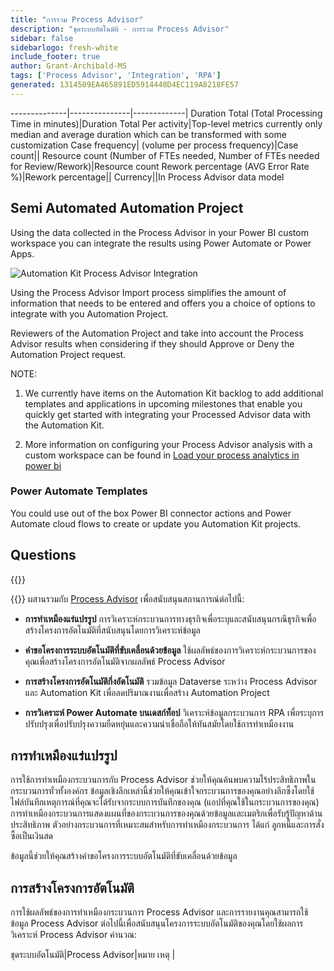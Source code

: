 ```yaml
---
title: "การรวม Process Advisor"
description: "ชุดระบบอัตโนมัติ - การรวม Process Advisor"
sidebar: false
sidebarlogo: fresh-white
include_footer: true
author: Grant-Archibald-MS
tags: ['Process Advisor', 'Integration', 'RPA']
generated: 1314509EA465891ED5914448D4EC119A8218FE57
---
```

--------------|---------------|-------------|
Duration Total (Total Processing Time in minutes)|Duration Total Per activity|Top-level metrics currently only median and average duration which can be transformed with some customization
Case frequency| (volume per process frequency)|Case count||
Resource count (Number of FTEs needed, Number of FTEs needed for Review/Rework)|Resource count
Rework percentage (AVG Error Rate %)|Rework percentage||
Currency||In Process Advisor data model

## Semi Automated Automation Project

Using the data collected in the Process Advisor in your Power BI custom workspace you can integrate the results using Power Automate or Power Apps.

![Automation Kit Process Advisor Integration](/images/illustrations/process-advisor-integration.svg)

Using the Process Advisor Import process simplifies the amount of information that needs to be entered and offers you a choice of options to integrate with you Automation Project.

Reviewers of the Automation Project and take into account the Process Advisor results when considering if they should Approve or Deny the Automation Project request.

NOTE:

1. We currently have items on the Automation Kit backlog to add additional templates and applications in upcoming milestones that enable you quickly get started with integrating your Processed Advisor data with the Automation Kit.

2. More information on configuring your Process Advisor analysis with a custom workspace can be found in [Load your process analytics in power bi](https://learn.microsoft.com/power-automate/process-mining-pbi-workspace#load-your-process-analytics-in-power-bi)

### Power Automate Templates

You could use out of the box Power BI connector actions and Power Automate cloud flows to create or update you Automation Kit projects.

## Questions

{{<questions name="/content/en-us/backlog/process-advisor-integration.json" completed="Thank you for completing Process Advisor questions" showNavigationButtons=false />}}

{{<product-name>}} ผสานรวมกับ [Process Advisor](https://learn.microsoft.com/power-automate/process-advisor-overview) เพื่อสนับสนุนสถานการณ์ต่อไปนี้:

- **การทําเหมืองแร่แปรรูป** การวิเคราะห์กระบวนการทางธุรกิจเพื่อระบุและสนับสนุนกรณีธุรกิจเพื่อสร้างโครงการอัตโนมัติที่สนับสนุนโดยการวิเคราะห์ข้อมูล

- **คําขอโครงการระบบอัตโนมัติที่ขับเคลื่อนด้วยข้อมูล** ใช้ผลลัพธ์ของการวิเคราะห์กระบวนการของคุณเพื่อสร้างโครงการอัตโนมัติจากผลลัพธ์ Process Advisor

- **การสร้างโครงการอัตโนมัติกึ่งอัตโนมัติ** รวมข้อมูล Dataverse ระหว่าง Process Advisor และ Automation Kit เพื่อลดปริมาณงานเพื่อสร้าง Automation Project

- **การวิเคราะห์ Power Automate บนเดสก์ท็อป** วิเคราะห์ข้อมูลกระบวนการ RPA เพื่อระบุการปรับปรุงเพื่อปรับปรุงความยืดหยุ่นและความน่าเชื่อถือให้ทันสมัยโดยใช้การทําเหมืองงาน

## การทําเหมืองแร่แปรรูป

การใช้การทําเหมืองกระบวนการกับ Process Advisor ช่วยให้คุณค้นพบความไร้ประสิทธิภาพในกระบวนการทั่วทั้งองค์กร ข้อมูลเชิงลึกเหล่านี้ช่วยให้คุณเข้าใจกระบวนการของคุณอย่างลึกซึ้งโดยใช้ไฟล์บันทึกเหตุการณ์ที่คุณจะได้รับจากระบบการบันทึกของคุณ (แอปที่คุณใช้ในกระบวนการของคุณ) การทําเหมืองกระบวนการแสดงแผนที่ของกระบวนการของคุณด้วยข้อมูลและเมตริกเพื่อรับรู้ปัญหาด้านประสิทธิภาพ ตัวอย่างกระบวนการที่เหมาะสมสําหรับการทําเหมืองกระบวนการ ได้แก่ ลูกหนี้และการสั่งซื้อเป็นเงินสด

ข้อมูลนี้ช่วยให้คุณสร้างคําขอโครงการระบบอัตโนมัติที่ขับเคลื่อนด้วยข้อมูล

## การสร้างโครงการอัตโนมัติ

การใช้ผลลัพธ์ของการทําเหมืองกระบวนการ Process Advisor และการรายงานคุณสามารถใช้ข้อมูล Process Advisor ต่อไปนี้เพื่อสนับสนุนโครงการระบบอัตโนมัติของคุณโดยใช้ผลการวิเคราะห์ Process Advisor คํานวณ:

ชุดระบบอัตโนมัติ|Process Advisor|หมาย เหตุ        |
